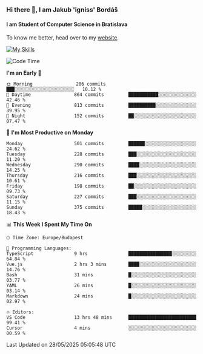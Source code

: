 ### Hi there 👋, I am Jakub 'igniss' Bordáš

#### I am Student of Computer Science in Bratislava
To know me better, head over to my [website](https://bordas.sk).

[![My Skills](https://skillicons.dev/icons?i=js,typescript,html,css,figma,svelte,vue,next,postgresql,nest,express,nodejs)](https://bordas.sk)


<!--START_SECTION:waka-->
![Code Time](http://img.shields.io/badge/Code%20Time-1%2C915%20hrs%2036%20mins-blue)

**I'm an Early 🐤** 

```text
🌞 Morning                206 commits         ███░░░░░░░░░░░░░░░░░░░░░░   10.12 % 
🌆 Daytime                864 commits         ███████████░░░░░░░░░░░░░░   42.46 % 
🌃 Evening                813 commits         ██████████░░░░░░░░░░░░░░░   39.95 % 
🌙 Night                  152 commits         ██░░░░░░░░░░░░░░░░░░░░░░░   07.47 % 
```
📅 **I'm Most Productive on Monday** 

```text
Monday                   501 commits         ██████░░░░░░░░░░░░░░░░░░░   24.62 % 
Tuesday                  228 commits         ███░░░░░░░░░░░░░░░░░░░░░░   11.20 % 
Wednesday                290 commits         ████░░░░░░░░░░░░░░░░░░░░░   14.25 % 
Thursday                 216 commits         ███░░░░░░░░░░░░░░░░░░░░░░   10.61 % 
Friday                   198 commits         ██░░░░░░░░░░░░░░░░░░░░░░░   09.73 % 
Saturday                 227 commits         ███░░░░░░░░░░░░░░░░░░░░░░   11.15 % 
Sunday                   375 commits         █████░░░░░░░░░░░░░░░░░░░░   18.43 % 
```


📊 **This Week I Spent My Time On** 

```text
🕑︎ Time Zone: Europe/Budapest

💬 Programming Languages: 
TypeScript               9 hrs               ████████████████░░░░░░░░░   64.84 % 
Vue.js                   2 hrs 3 mins        ████░░░░░░░░░░░░░░░░░░░░░   14.76 % 
Bash                     31 mins             █░░░░░░░░░░░░░░░░░░░░░░░░   03.77 % 
YAML                     26 mins             █░░░░░░░░░░░░░░░░░░░░░░░░   03.14 % 
Markdown                 24 mins             █░░░░░░░░░░░░░░░░░░░░░░░░   02.97 % 

🔥 Editors: 
VS Code                  13 hrs 48 mins      █████████████████████████   99.41 % 
Cursor                   4 mins              ░░░░░░░░░░░░░░░░░░░░░░░░░   00.59 % 
```


 Last Updated on 28/05/2025 05:05:48 UTC
<!--END_SECTION:waka-->
